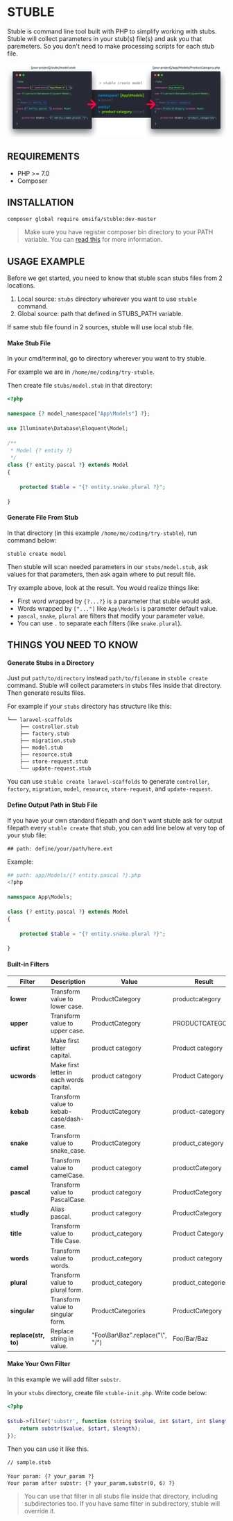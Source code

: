 STUBLE
========================================

Stuble is command line tool built with PHP to simplify working with stubs.
Stuble will collect parameters in your stub(s) file(s) and ask you that paremeters.
So you don't need to make processing scripts for each stub file.

![Stuble](https://raw.githubusercontent.com/emsifa/stuble/master/stuble.png)

## REQUIREMENTS

* PHP >= 7.0
* Composer

## INSTALLATION


```
composer global require emsifa/stuble:dev-master
```

> Make sure you have register composer bin directory to your PATH variable. You can [read this](https://getcomposer.org/doc/03-cli.md#global) for more information.

## USAGE EXAMPLE

Before we get started, you need to know that stuble scan stubs files from 2 locations.

1. Local source: `stubs` directory wherever you want to use `stuble` command.
2. Global source: path that defined in STUBS_PATH variable.

If same stub file found in 2 sources, stuble will use local stub file.

#### Make Stub File

In your cmd/terminal, go to directory wherever you want to try stuble.

For example we are in `/home/me/coding/try-stuble`.

Then create file `stubs/model.stub` in that directory:

```php
<?php

namespace {? model_namespace["App\Models"] ?};

use Illuminate\Database\Eloquent\Model;

/**
 * Model {? entity ?}
 */
class {? entity.pascal ?} extends Model
{

    protected $table = "{? entity.snake.plural ?}";

}

```

#### Generate File From Stub

In that directory (in this example `/home/me/coding/try-stuble`), run command below:

```
stuble create model
```

Then stuble will scan needed parameters in our `stubs/model.stub`,
ask values for that parameters,
then ask again where to put result file.

Try example above, look at the result. You would realize things like:

* First word wrapped by `{?...?}` is a parameter that stuble would ask.
* Words wrapped by `["..."]` like `App\Models` is parameter default value.
* `pascal`, `snake`, `plural` are filters that modify your parameter value.
* You can use `.` to separate each filters (like `snake.plural`).

## THINGS YOU NEED TO KNOW

#### Generate Stubs in a Directory

Just put `path/to/directory` instead `path/to/filename` in `stuble create` command.
Stuble will collect parameters in stubs files inside that directory.
Then generate results files.

For example if your `stubs` directory has structure like this:

```
└── laravel-scaffolds
    ├── controller.stub
    ├── factory.stub
    ├── migration.stub
    ├── model.stub
    ├── resource.stub
    ├── store-request.stub
    └── update-request.stub
```

You can use `stuble create laravel-scaffolds` to generate `controller`, `factory`, `migration`, `model`, `resource`, `store-request`, and `update-request`.

#### Define Output Path in Stub File

If you have your own standard filepath and don't want stuble ask for output filepath every `stuble create` that stub,
you can add line below at very top of your stub file:

```
## path: define/your/path/here.ext
```

Example:

```php
## path: app/Models/{? entity.pascal ?}.php
<?php

namespace App\Models;

class {? entity.pascal ?} extends Model
{

    protected $table = "{? entity.snake.plural ?}";

}

```

#### Built-in Filters

| **Filter**            | Description                              | Value                            | Result             |
|-----------------------|------------------------------------------|----------------------------------|--------------------|
| **lower**             | Transform value to lower case.           | ProductCategory                  | productcategory    |
| **upper**             | Transform value to upper case.           | ProductCategory                  | PRODUCTCATEGORY    |
| **ucfirst**           | Make first letter capital.               | product category                 | Product category   |
| **ucwords**           | Make first letter in each words capital. | product category                 | Product Category   |
| **kebab**             | Transform value to kebab-case/dash-case. | ProductCategory                  | product-category   |
| **snake**             | Transform value to snake_case.           | ProductCategory                  | product_category   |
| **camel**             | Transform value to camelCase.            | product category                 | productCategory    |
| **pascal**            | Transform value to PascalCase.           | product category                 | ProductCategory    |
| **studly**            | Alias pascal.                            | product category                 | ProductCategory    |
| **title**             | Transform value to Title Case.           | product_category                 | Product Category   |
| **words**             | Transform value to words.                | product_category                 | product category   |
| **plural**            | Transform value to plural form.          | product_category                 | product_categories |
| **singular**          | Transform value to singular form.        | ProductCategories                | ProductCategory    |
| **replace(str, to)**  | Replace string in value.                 | "Foo\Bar\Baz".replace("\\", "/") | Foo/Bar/Baz        |


#### Make Your Own Filter

In this example we will add filter `substr`.

In your `stubs` directory, create file `stuble-init.php`.
Write code below:

```php
<?php

$stub->filter('substr', function (string $value, int $start, int $length = null) {
    return substr($value, $start, $length);
});

```

Then you can use it like this.

```
// sample.stub

Your param: {? your_param ?}
Your param after substr: {? your_param.substr(0, 6) ?}

```

> You can use that filter in all stubs file inside that directory, including subdirectories too. If you have same filter in subdirectory, stuble will override it.

